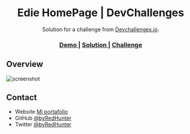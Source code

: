 <h1 align="center">Edie HomePage | DevChallenges</h1>

<div align="center">
   Solution for a challenge from  <a href="http://devchallenges.io" target="_blank">Devchallenges.io</a>.
</div>

<div align="center">
  <h3>
    <a href="https://byredhunter.github.io/dev-edie-homepage/">
      Demo
    </a>
    <span> | </span>
    <a href="https://devchallenges.io/solutions/OKNgb7T2hbEw6hlBdbWO">
      Solution
    </a>
    <span> | </span>
    <a href="https://devchallenges.io/challenges/xobQBuf8zWWmiYMIAZe0">
      Challenge
    </a>
  </h3>
</div>

<!-- OVERVIEW -->

## Overview

![screenshot](https://repository-images.githubusercontent.com/355033937/2579ea00-9657-11eb-9c59-edd1bd2d6803)


## Contact

- Website [Mi portafolio](http://jhonnyquispe.netlify.app/)
- GitHub [@byRedHunter](https://github.com/byRedHunter)
- Twitter [@byRedHunter](https://twitter.com/byRedHunter)
